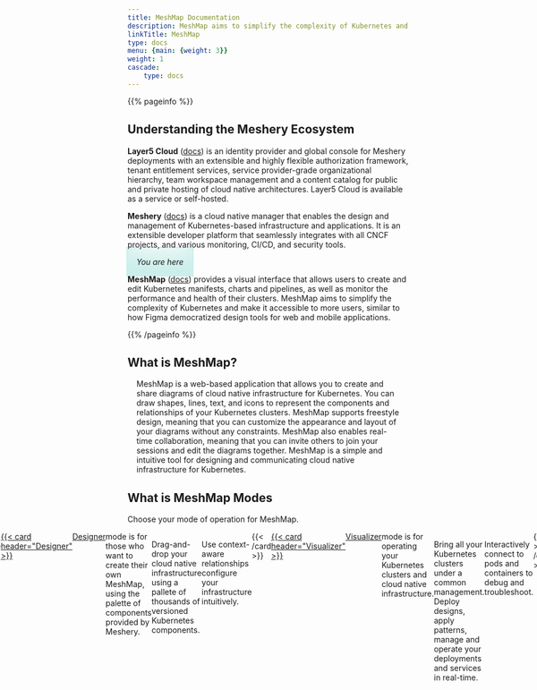 ```yaml
---
title: MeshMap Documentation
description: MeshMap aims to simplify the complexity of Kubernetes and make it accessible to more users, similar to how Figma democratized design tools for web and mobile applications.
linkTitle: MeshMap
type: docs
menu: {main: {weight: 3}}
weight: 1
cascade: 
    type: docs
---
```



<!-- {{% pageinfo %}}

**Meshery** is a cloud native manager that enables the design and management of Kubernetes-based infrastructure and applications. It is an extensible developer platform that seamlessly integrates with various CNCF projects, monitoring, CI/CD, and security tools.

**MeshMap** is like Figma for DevOps, as it allows you to create, test, and deploy cloud native architectures with ease and efficiency.{{% /pageinfo %}} -->
<!-- {{< figure src="layer5-cloud-provider.svg"  class="image-center-shadow" >}} -->

{{% pageinfo %}}

## Understanding the Meshery Ecosystem

**Layer5 Cloud** ([docs](/cloud)) is an identity provider and global console for Meshery deployments with an extensible and highly flexible authorization framework, tenant entitlement services, service provider-grade organizational hierarchy, team workspace management and a content catalog for public and private hosting of cloud native architectures. Layer5 Cloud is available as a service or self-hosted.

**Meshery** ([docs](https://docs.meshery.io)) is a cloud native manager that enables the design and management of Kubernetes-based infrastructure and applications. It is an extensible developer platform that seamlessly integrates with all CNCF projects, and various monitoring, CI/CD, and security tools.

<p class="image-left" 
    style="display:inline; font-style:italic; padding: 1rem; width:auto;
            box-shadow: inset 0 -3em 3em #00b39f33,
                0 0 0 2px #00b39f33,
                0.3em 0.3em 1em #00b39f00;">You are here</p>

**MeshMap** ([docs](/meshmap)) provides a visual interface that allows users to create and edit Kubernetes manifests, charts and pipelines, as well as monitor the performance and health of their clusters. MeshMap aims to simplify the complexity of Kubernetes and make it accessible to more users, similar to how Figma democratized design tools for web and mobile applications.

{{% /pageinfo %}}

## What is MeshMap?

<div style="display:flex;justify-content:center;margin:1rem;">MeshMap is a web-based application that allows you to create and share diagrams of cloud native infrastructure for Kubernetes. You can draw shapes, lines, text, and icons to represent the components and relationships of your Kubernetes clusters. MeshMap supports freestyle design, meaning that you can customize the appearance and layout of your diagrams without any constraints. MeshMap also enables real-time collaboration, meaning that you can invite others to join your sessions and edit the diagrams together. MeshMap is a simple and intuitive tool for designing and communicating cloud native infrastructure for Kubernetes.</div>

## What is MeshMap Modes

Choose your mode of operation for MeshMap.

<div style="display:flex;justify-content:center;">
{{< cardpane >}}
    <a href="../meshmap/designer/">
  {{< card header="Designer" >}}
    <a href="../meshmap/designer/">Designer</a> mode is for those who want to create their own MeshMap, using the palette of components provided by Meshery.
    <p>Drag-and-drop your cloud native infrastructure using a pallete of thousands of versioned Kubernetes components.</p>
    <p>Use context-aware relationships configure your infrastructure intuitively.</p>
  {{< /card >}}
    </a>
  <a href="../meshmap/visualizer/">
  {{< card header="Visualizer" >}}
    <a href="../meshmap/visualizer/">Visualizer</a> mode is for operating your Kubernetes clusters and cloud native infrastructure.
    <p>Bring all your Kubernetes clusters under a common management. Deploy designs, apply patterns, manage and operate your deployments and services in real-time.</p>
    <p>Interactively connect to pods and containers to debug and troubleshoot.</p>
  {{< /card >}}
  </a>
{{< /cardpane >}}
</div>






<!-- ## What is MeshMap?

Introduce your project, including what it does or lets you do, why you would use it, and its primary goal (and how it achieves it). This should be similar to your README description, though you can go into a little more detail here if you want.

## Why do I want it?

Help your user know if your project will help them. Useful information can include:

* **What is it good for?**: What types of problems does your project solve? What are the benefits of using it?

* **What is it not good for?**: For example, point out situations that might intuitively seem suited for your project, but aren't for some reason. Also mention known limitations, scaling issues, or anything else that might let your users know if the project is not for them.

* **What is it *not yet* good for?**: Highlight any useful features that are coming soon.

## Where should I go next?

Give your users next steps from the Overview. For example:

* [Getting Started](/docs/getting-started/): Get started with $project
* [Examples](/docs/examples/): Check out some example code!
 -->
